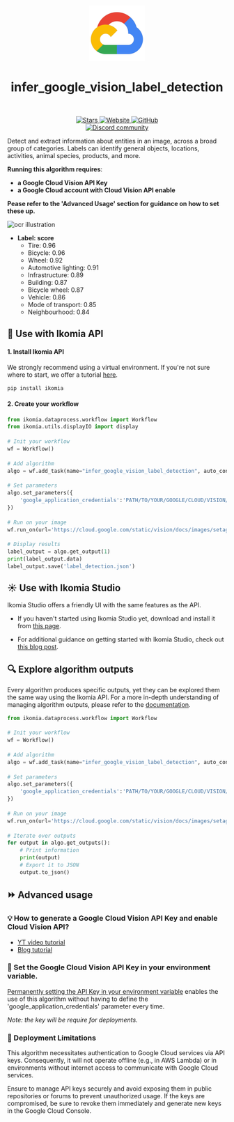 
<div align="center">
  <img src="images/cloud.png" alt="Algorithm icon">
  <h1 align="center">infer_google_vision_label_detection</h1>
</div>
<br />
<p align="center">
    <a href="https://github.com/Ikomia-hub/infer_google_vision_label_detection">
        <img alt="Stars" src="https://img.shields.io/github/stars/Ikomia-hub/infer_google_vision_label_detection">
    </a>
    <a href="https://app.ikomia.ai/hub/">
        <img alt="Website" src="https://img.shields.io/website/http/app.ikomia.ai/en.svg?down_color=red&down_message=offline&up_message=online">
    </a>
    <a href="https://github.com/Ikomia-hub/infer_google_vision_label_detection/blob/main/LICENSE.md">
        <img alt="GitHub" src="https://img.shields.io/github/license/Ikomia-hub/infer_google_vision_label_detection.svg?color=blue">
    </a>    
    <br>
    <a href="https://discord.com/invite/82Tnw9UGGc">
        <img alt="Discord community" src="https://img.shields.io/badge/Discord-white?style=social&logo=discord">
    </a> 
</p>


Detect and extract information about entities in an image, across a broad group of categories. Labels can identify general objects, locations, activities, animal species, products, and more. 

**Running this algorithm requires**: 
- **a Google Cloud Vision API Key**
- **a Google Cloud account with Cloud Vision API enable**

**Pease refer to the 'Advanced Usage' section for guidance on how to set these up.**


![ocr illustration](https://cloud.google.com/static/vision/docs/images/setagaya_small.jpeg)

- **Label: score** 
    -	Tire: 0.96 
    -	Bicycle: 0.96
    -	Wheel: 0.92
    -	Automotive lighting: 0.91
    -	Infrastructure: 0.89
    -	Building: 0.87
    -	Bicycle wheel: 0.87
    -	Vehicle: 0.86
    -	Mode of transport: 0.85
    -	Neighbourhood: 0.84



## :rocket: Use with Ikomia API

#### 1. Install Ikomia API

We strongly recommend using a virtual environment. If you're not sure where to start, we offer a tutorial [here](https://www.ikomia.ai/blog/a-step-by-step-guide-to-creating-virtual-environments-in-python).

```sh
pip install ikomia
```

#### 2. Create your workflow


```python
from ikomia.dataprocess.workflow import Workflow
from ikomia.utils.displayIO import display

# Init your workflow
wf = Workflow()

# Add algorithm
algo = wf.add_task(name="infer_google_vision_label_detection", auto_connect=True)

# Set parameters
algo.set_parameters({
    'google_application_credentials':'PATH/TO/YOUR/GOOGLE/CLOUD/VISION/API/KEY.json'
})

# Run on your image
wf.run_on(url='https://cloud.google.com/static/vision/docs/images/setagaya_small.jpeg')

# Display results
label_output = algo.get_output(1)
print(label_output.data)
label_output.save('label_detection.json')
```

## :sunny: Use with Ikomia Studio

Ikomia Studio offers a friendly UI with the same features as the API.

- If you haven't started using Ikomia Studio yet, download and install it from [this page](https://www.ikomia.ai/studio).

- For additional guidance on getting started with Ikomia Studio, check out [this blog post](https://www.ikomia.ai/blog/how-to-get-started-with-ikomia-studio).


## :mag: Explore algorithm outputs

Every algorithm produces specific outputs, yet they can be explored them the same way using the Ikomia API. For a more in-depth understanding of managing algorithm outputs, please refer to the [documentation](https://ikomia-dev.github.io/python-api-documentation/advanced_guide/IO_management.html).

```python
from ikomia.dataprocess.workflow import Workflow

# Init your workflow
wf = Workflow()

# Add algorithm
algo = wf.add_task(name="infer_google_vision_label_detection", auto_connect=True)

# Set parameters
algo.set_parameters({
    'google_application_credentials':'PATH/TO/YOUR/GOOGLE/CLOUD/VISION/API/KEY.json'
})

# Run on your image
wf.run_on(url='https://cloud.google.com/static/vision/docs/images/setagaya_small.jpeg')

# Iterate over outputs
for output in algo.get_outputs():
    # Print information
    print(output)
    # Export it to JSON
    output.to_json()
```

## :fast_forward: Advanced usage 

 ### :bulb: How to generate a Google Cloud Vision API Key and enable Cloud Vision API?
- [YT video tutorial](https://www.youtube.com/watch?v=kZ3OL3AN_IA&t=157s)
- [Blog tutorial](https://daminion.net/docs/how-to-get-google-cloud-vision-api-key/)


### :key: Set the Google Cloud Vision API Key in your environment variable. 
[Permanently setting the API Key in your environment variable](https://medium.com/@kapilgorve/set-environment-variable-in-windows-and-wsl-linux-in-terminal-c5e11138e807) enables the use of this algorithm without having to define the 'google_application_credentials' parameter every time.


*Note: the key will be require for deployments.*



###  :red_circle: Deployment Limitations
This algorithm necessitates authentication to Google Cloud services via API keys. Consequently, it will not operate offline (e.g., in AWS Lambda) or in environments without internet access to communicate with Google Cloud services.

Ensure to manage API keys securely and avoid exposing them in public repositories or forums to prevent unauthorized usage. If the keys are compromised, be sure to revoke them immediately and generate new keys in the Google Cloud Console.

